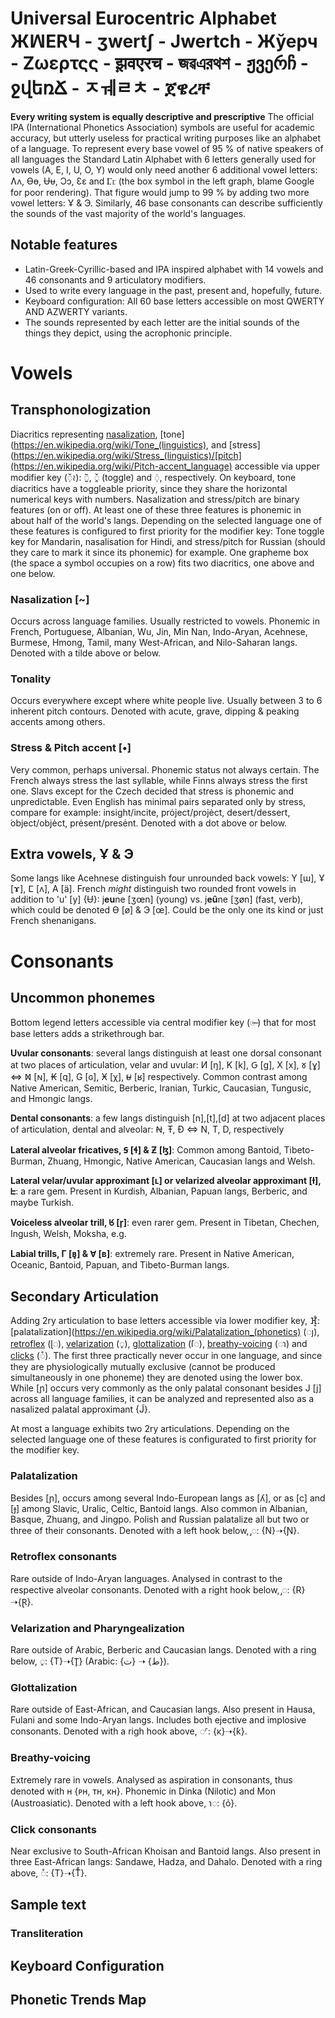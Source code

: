 # Universal Eurocentric Alphabet ЖꟽERЧ - ʒwertʃ - Jwertch - Жўерч - Ζωερτςς - झ़वएरच - জৱএরথশ - ჟვერჩ - ջվեռՃ - ㅈㅞㄹㅊ - ጀዌረቸ
**Every writing system is equally descriptive and prescriptive**
The official IPA (International Phonetics Association) symbols are useful for academic accuracy, but utterly useless for practical writing purposes like an alphabet of a language. To represent every base vowel of 95 % of native speakers of all languages the Standard Latin Alphabet with 6 letters generally used for vowels (A, E, I, U, O, Y) would only need another 6 additional vowel letters: Ʌʌ, Ɵɵ, Ʉᵾ, Ɔɔ, Ɛɛ and Ⳟⳟ (the box symbol in the left graph, blame Google for poor rendering). That figure would jump to 99 % by adding two more vowel letters: Ұ & Э. Similarly, 46 base consonants can describe sufficiently the sounds of the vast majority of the world's languages.
## Notable features
- Latin-Greek-Cyrillic-based and IPA inspired alphabet with 14 vowels and 46 consonants and 9 articulatory modifiers.
- Used to write every language in the past, present and, hopefully, future.
- Keyboard configuration: All 60 base letters accessible on most QWERTY AND AZWERTY variants.
- The sounds represented by each letter are the initial sounds of the things they depict, using the acrophonic principle.
# Vowels
## Transphonologization
Diacritics representing [nasalization](https://en.wikipedia.org/wiki/Nasalization), [tone](https://en.wikipedia.org/wiki/Tone_(linguistics), and [stress](https://en.wikipedia.org/wiki/Stress_(linguistics)/[pitch](https://en.wikipedia.org/wiki/Pitch-accent_language) accessible via upper modifier key (◌̣̌≀): ◌̰̃, ◌̭̌ (toggle) and ◌̣̇, respectively. On keyboard, tone diacritics have a toggleable priority, since they share the horizontal numerical keys with numbers. Nasalization and stress/pitch are binary features (on or off). At least one of these three features is phonemic in about half of the world's langs. Depending on the selected language one of these features is configured to first priority for the modifier key: Tone toggle key for Mandarin, nasalisation for Hindi, and stress/pitch for Russian (should they care to mark it since its phonemic) for example. One grapheme box (the space a symbol occupies on a row) fits two diacritics, one above and one below.
### Nasalization [~]
Occurs across language families. Usually restricted to vowels. Phonemic in French, Portuguese, Albanian, Wu, Jin, Min Nan, Indo-Aryan, Acehnese, Burmese, Hmong, Tamil, many West-African, and Nilo-Saharan langs. Denoted with a tilde above or below.
### Tonality
Occurs everywhere except where white people live. Usually between 3 to 6 inherent pitch contours. Denoted with acute, grave, dipping & peaking accents among others.
### Stress & Pitch accent [•]
Very common, perhaps universal. Phonemic status not always certain. The French always stress the last syllable, while Finns always stress the first one. Slavs except for the Czech decided that stress is phonemic and unpredictable. Even English has minimal pairs separated only by stress, compare for example: insight/incite, prȯject/projėct, desert/dessert, ̇object/objėct, prėsent/presėnt. Denoted with a dot above or below. 
## Extra vowels, Ұ & Э
Some langs like Acehnese distinguish four unrounded back vowels: Y [ɯ], Ұ [ɤ], ⵎ [ʌ], A [ä]. French *might* distinguish two rounded front vowels in addition to 'u' [y] {Ʉ}: j**eu**ne [ʒœn] (young) vs. j**eû**ne [ʒøn] (fast, verb), which could be denoted Ɵ [ø] & Э [œ]. Could be the only one its kind or just French shenanigans.
# Consonants
## Uncommon phonemes
Bottom legend letters accessible via central modifier key (◌̶ ) that for most base letters adds a strikethrough bar.

**Uvular consonants**: several langs distinguish at least one dorsal consonant at two places of articulation, velar and uvular: И [ŋ], K [k], Ԍ [g], X [x], 𑄷 [ɣ] <=> Ⳮ [ɴ], ₭ [q], G [ɢ], Ӿ [χ], ~~૪~~ [ʁ] respectively. Common contrast among Native American, Semitic, Berberic, Iranian, Turkic, Caucasian, Tungusic, and Hmongic langs.

**Dental consonants**: a few langs distinguish [n],[t],[d] at two adjacent places of articulation, dental and alveolar: Ꞥ, Ŧ, Ð <=> N, T, D, respectively

**Lateral alveolar fricatives, Ꞩ [ɬ] & Ƶ [ɮ]**: Common among Bantoid, Tibeto-Burman, Zhuang, Hmongic, Native American, Caucasian langs and Welsh.

**Lateral velar/uvular approximant [ʟ] or velarized alveolar approximant [ɫ], ᖶ**: a rare gem. Present in Kurdish, Albanian, Papuan langs, Berberic, and maybe Turkish.

**Voiceless alveolar trill, ᖉ [r̥]**: even rarer gem. Present in Tibetan, Chechen, Ingush, Welsh, Moksha, e.g.

**Labial trills, Γ [ʙ̥] & Ɐ [ʙ]**: extremely rare. Present in Native American, Oceanic, Bantoid, Papuan, and Tibeto-Burman langs. 
## Secondary Articulation
Adding 2ry articulation to base letters accessible via lower modifier key, ⴼ̥̊: [palatalization](https://en.wikipedia.org/wiki/Palatalization_(phonetics) (◌ȷ), [retroflex](https://en.wikipedia.org/wiki/Retroflex_consonant) (ɭ◌), [velarization](https://en.wikipedia.org/wiki/Velarization) (◌̥), [glottalization](https://en.wikipedia.org/wiki/Glottalic_consonant) (ſ◌), [breathy-voicing](https://en.wikipedia.org/wiki/Breathy_voice) (◌ɿ) and [clicks](https://en.wikipedia.org/wiki/Click_consonant) (◌̊). The first three practically never occur in one language, and since they are physiologically mutually exclusive (cannot be produced simultaneously in one phoneme) they are denoted using the lower box. While [ɲ] occurs very commonly as the only palatal consonant besides J [j] across all language families, it can be analyzed and represented also as a nasalized palatal approximant {J̃}.

At most a language exhibits two 2ry articulations. Depending on the selected language one of these features is configurated to first priority for the modifier key.
### Palatalization
Besides [ɲ], occurs among several Indo-European langs as [ʎ], or as [c] and [ɟ] among Slavic, Uralic, Celtic, Bantoid langs. Also common in Albanian, Basque, Zhuang, and Jingpo. Polish and Russian palatalize all but two or three of their consonants. Denoted with a left hook below, ̡◌: {N}➝{Ɲ}.
### Retroflex consonants
Rare outside of Indo-Aryan languages. Analysed in contrast to the respective alveolar consonants. Denoted with a right hook below, ̡◌: {R}➝{Ɽ}.
### Velarization and Pharyngealization
Rare outside of Arabic, Berberic and Caucasian langs. Denoted with a ring below, ◌̥: {T}➝{T̥} (Arabic: {ت} ➝ {ط}).
### Glottalization
Rare outside of East-African, and Caucasian langs. Also present in Hausa, Fulani and some Indo-Aryan langs. Includes both ejective and implosive consonants. Denoted with a righ hook above, ◌ᣗ: {κ}➝{ƙ}.
### Breathy-voicing
Extremely rare in vowels. Analysed as aspiration in consonants, thus denoted with н {ᴘн, ᴛн, κн}. Phonemic in Dinka (Nilotic) and Mon (Austroasiatic). Denoted with a left hook above, ɿ◌: {ỏ}.
### Click consonants
Near exclusive to South-African Khoisan and Bantoid langs. Also present in three East-African langs: Sandawe, Hadza, and Dahalo. Denoted with a ring above, ◌̊: {T}➝{T̊}.
## Sample text
### Transliteration
## Keyboard Configuration
## Phonetic Trends Map
